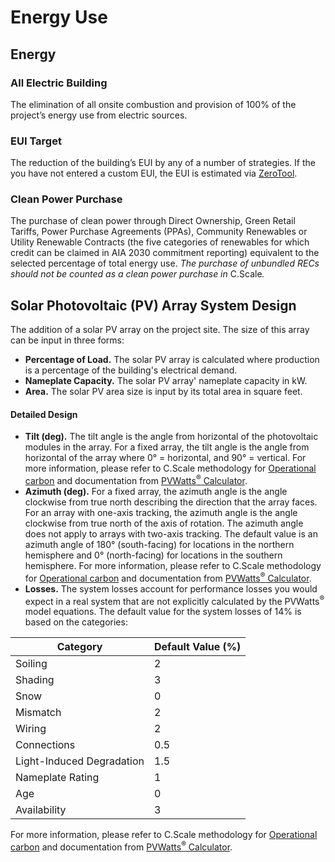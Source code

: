 # Energy Use

## Energy

### All Electric Building

The elimination of all onsite combustion and provision of 100% of the project’s energy use from electric sources.

### EUI Target

The reduction of the building’s EUI by any of a number of strategies. If the you have not entered a custom EUI, the EUI is estimated via [ZeroTool](https://zerotool.org/).&#x20;

### Clean Power Purchase

The purchase of clean power through Direct Ownership, Green Retail Tariffs, Power Purchase Agreements (PPAs), Community Renewables or Utility Renewable Contracts (the five categories of renewables for which credit can be claimed in AIA 2030 commitment reporting) equivalent to the selected percentage of total energy use. _The purchase of unbundled RECs should not be counted as a clean power purchase in_ C.Scal&#x65;_._

## Solar Photovoltaic (PV) Array System Design

The addition of a solar PV array on the project site. The size of this array can be input in three forms:

* **Percentage of Load.** The solar PV array is calculated where production is a percentage of the building's electrical demand.
* **Nameplate Capacity.** The solar PV array' nameplate capacity in kW.
* **Area.** The solar PV area size is input by its total area in square feet.

#### Detailed Design

* **Tilt (deg).** The tilt angle is the angle from horizontal of the photovoltaic modules in the array. For a fixed array, the tilt angle is the angle from horizontal of the array where 0° = horizontal, and 90° = vertical. For more information, please refer to C.Scale methodology for [Operational carbon](../../../the-c.scale-tm-data-model/whole-life-carbon/operational-carbon.md) and documentation from [PVWatts<sup>®</sup> Calculator](https://pvwatts.nrel.gov/). &#x20;
* **Azimuth (deg).** For a fixed array, the azimuth angle is the angle clockwise from true north describing the direction that the array faces. For an array with one-axis tracking, the azimuth angle is the angle clockwise from true north of the axis of rotation. The azimuth angle does not apply to arrays with two-axis tracking. The default value is an azimuth angle of 180° (south-facing) for locations in the northern hemisphere and 0° (north-facing) for locations in the southern hemisphere. For more information, please refer to C.Scale methodology for [Operational carbon](../../../the-c.scale-tm-data-model/whole-life-carbon/operational-carbon.md) and documentation from [PVWatts<sup>®</sup> Calculator](https://pvwatts.nrel.gov/).&#x20;
* **Losses.** The system losses account for performance losses you would expect in a real system that are not explicitly calculated by the PVWatts<sup>®</sup> model equations. The default value for the system losses of 14% is based on the categories:

| Category                  | Default Value (%) |
| ------------------------- | ----------------- |
| Soiling                   | 2                 |
| Shading                   | 3                 |
| Snow                      | 0                 |
| Mismatch                  | 2                 |
| Wiring                    | 2                 |
| Connections               | 0.5               |
| Light-Induced Degradation | 1.5               |
| Nameplate Rating          | 1                 |
| Age                       | 0                 |
| Availability              | 3                 |

For more information, please refer to C.Scale methodology for [Operational carbon](../../../the-c.scale-tm-data-model/whole-life-carbon/operational-carbon.md) and documentation from [PVWatts<sup>®</sup> Calculator](https://pvwatts.nrel.gov/).&#x20;
